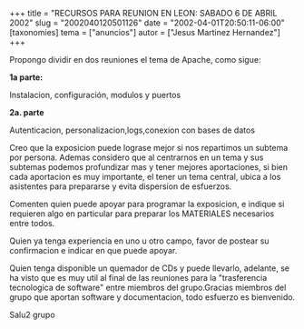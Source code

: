 +++
title = "RECURSOS PARA REUNION EN LEON: SABADO 6 DE ABRIL 2002"
slug = "2002040120501126"
date = "2002-04-01T20:50:11-06:00"
[taxonomies]
tema = ["anuncios"]
autor = ["Jesus Martinez Hernandez"]
+++

Propongo dividir en dos reuniones el tema de Apache, como sigue:

**1a parte:**

Instalacion, configuración, modulos y puertos

**2a. parte**

Autenticacion, personalizacion,logs,conexion con bases de datos

<!-- more -->
Creo que la exposicion puede lograse mejor si nos repartimos un subtema
por persona. Ademas considero que al centrarnos en un tema y sus
subtemas podemos profundizar mas y tener mejores aportaciones, si bien
cada aportacion es muy importante, el tener un tema central, ubica a los
asistentes para prepararse y evita dispersion de esfuerzos.

Comenten quien puede apoyar para programar la exposicion, e indique si
requieren algo en particular para preparar los MATERIALES necesarios
entre todos.

Quien ya tenga experiencia en uno u otro campo, favor de postear su
confirmacion e indicar en que puede apoyar.

Quien tenga disponible un quemador de CDs y puede llevarlo, adelante, se
ha visto que es muy util al final de las reuniones para la "trasferencia
tecnologica de software" entre miembros del grupo.Gracias miembros del
grupo que aportan software y documentacion, todo esfuerzo es bienvenido.

Salu2 grupo
